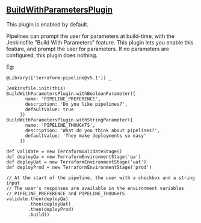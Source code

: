 ## [BuildWithParametersPlugin](../src/BuildWithParametersPlugin.groovy)

This plugin is enabled by default.

Pipelines can prompt the user for parameters at build-time, with the Jenkinsfile "Build With Parameters" feature.  This plugin lets you enable this feature, and prompt the user for parameters.  If no parameters are configured, this plugin does nothing.

Eg:

```
@Library(['terraform-pipeline@v5.1']) _

Jenkinsfile.init(this)
BuildWithParametersPlugin.withBooleanParameter([
       name: 'PIPELINE_PREFERENCE',
       description: 'Do you like pipelines?',
       defaultValue: true
     ])
BuildWithParametersPlugin.withStringParameter([
       name: 'PIPELINE_THOUGHTS',
       description: 'What do you think about pipelines?',
       defaultValue: 'They make deployments so easy'
     ])

def validate = new TerraformValidateStage()
def deployQa = new TerraformEnvironmentStage('qa')
def deployUat = new TerraformEnvironmentStage('uat')
def deployProd = new TerraformEnvironmentStage('prod')

// At the start of the pipeline, the user with a checkbox and a string input
// The user's responses are available in the environment variables
// PIPELINE_PREFERENCE and PIPELINE_THOUGHTS
validate.then(deployQa)
        .then(deployUat)
        .then(deployProd)
        .build()
```

